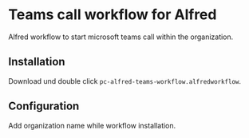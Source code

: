 # Teams call workflow for Alfred

Alfred workflow to start microsoft teams call within the organization.

## Installation

Download und double click `pc-alfred-teams-workflow.alfredworkflow`.

## Configuration

Add organization name while workflow installation.
